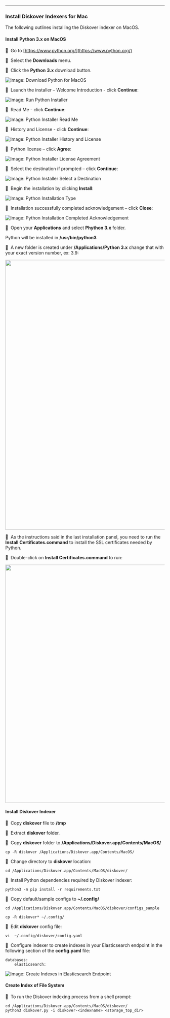 ___
### Install Diskover Indexers for Mac

The following outlines installing the Diskover indexer on MacOS.

#### Install Python 3.x on MacOS

🔴 &nbsp;Go to [https://www.python.org/](https://www.python.org/)

🔴 &nbsp;Select the **Downloads** menu.

🔴 &nbsp;Click the **Python** **3.x** download button.

![Image: Download Python for MacOS](images/image_indexers_install_for_mac_python_website_download.png)

🔴 &nbsp;Launch the installer – Welcome Introduction - click **Continue**:

![Image: Run Python  Installer](images/image_indexers_install_for_mac_python_installer_run.png)

🔴 &nbsp;Read Me - click **Continue**:

![Image: Python Installer Read Me](images/image_indexers_install_for_mac_python_installer_readme.png)

🔴 &nbsp;History and License - click **Continue**:

![Image: Python Installer History and License](images/image_indexers_install_for_mac_python_installer_license.png)

🔴 &nbsp;Python license – click **Agree**:

![Image: Python Installer License Agreement](images/image_indexers_install_for_mac_python_installer_license_agreement.png)

🔴 &nbsp;Select the destination if prompted – click **Continue**:

![Image: Python Installer Select a Destination](images/image_indexers_install_for_mac_python_installer_select_destination.png)

🔴 &nbsp;Begin the installation by clicking **Install**:

![Image: Python Installation Type](images/image_indexers_install_for_mac_python_installer_install_type.png)

🔴 &nbsp;Installation successfully completed acknowledgement – click **Close**:

![Image: Python Installation Completed Acknowledgement](images/image_indexers_install_for_mac_python_installer_install_completed.png)

🔴 &nbsp;Open your **Applications** and select **Phython 3.x** folder.

Python will be installed in **/usr/bin/python3**

🔴 &nbsp;A new folder is created under **/Applications/Python 3.x** change that with your exact version number, ex: 3.9:

<img src="images/image_indexers_install_for_mac_python_installer_change_version_number.png" width="850">

🔴 &nbsp;As the instructions said in the last installation panel, you need to run the **Install Certificates.command** to install the SSL certificates needed by Python.

🔴 &nbsp;Double-click on **Install Certificates.command** to run:

<img src="images/image_indexers_install_for_mac_python_installer_phython_certificates.png" width="750">

#### Install Diskover Indexer

🔴 &nbsp;Copy **diskover** file to **/tmp**

🔴 &nbsp;Extract **diskover** folder.

🔴 &nbsp;Copy **diskover** folder to **/Applications/Diskover.app/Contents/MacOS/**
```
cp -R diskover /Applications/Diskover.app/Contents/MacOS/
```

🔴 &nbsp;Change directory to **diskover** location:
```
cd /Applications/Diskover.app/Contents/MacOS/diskover/
```

🔴 &nbsp;Install Python dependencies required by Diskover indexer:
```
python3 -m pip install -r requirements.txt
```

🔴 &nbsp;Copy default/sample configs to **~/.config/**
```
cd /Applications/Diskover.app/Contents/MacOS/diskover/configs_sample
```
```
cp -R diskover* ~/.config/
```

🔴 &nbsp;Edit **diskover** config file:
```
vi  ~/.config/diskover/config.yaml
```

🔴 &nbsp;Configure indexer to create indexes in your Elasticsearch endpoint in the following section of the **config.yaml** file:
```
databases:
    elasticsearch:
```

![Image: Create Indexes in Elasticsearch Endpoint](images/image_indexers_install_create_indexes_in_elasticsearch_endpoint_linux_and_mac.png)

#### Create Index of File System

🔴 &nbsp;To run the Diskover indexing process from a shell prompt:
```
cd /Applications/Diskover.app/Contents/MacOS/diskover/
python3 diskover.py -i diskover-<indexname> <storage_top_dir>
```
